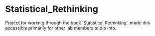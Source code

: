 # Statistical_Rethinking
Project for worknig through the book 'Statistical Rethinking', made this accessible primarily for other lab members to dip into.
